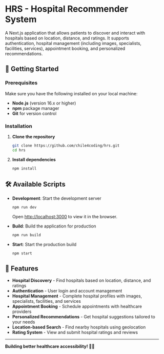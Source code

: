 # HRS - Hospital Recommender System

A Next.js application that allows patients to discover and interact with hospitals based on location, distance, and ratings. It supports authentication, hospital management (including images, specialists, facilities, services), appointment booking, and personalized recommendations.

## 🚀 Getting Started

### Prerequisites

Make sure you have the following installed on your local machine:

- **Node.js** (version 16.x or higher)
- **npm** package manager
- **Git** for version control

### Installation

1. **Clone the repository**

   ```bash
   git clone https://github.com/chile4coding/hrs.git
   cd hrs
   ```

2. **Install dependencies**
   ```bash
   npm install
   ```

## 🛠️ Available Scripts

- **Development**: Start the development server

  ```bash
  npm run dev
  ```

  Open [http://localhost:3000](http://localhost:3000) to view it in the browser.

- **Build**: Build the application for production

  ```bash
  npm run build
  ```

- **Start**: Start the production build
  ```bash
  npm start
  ```

## 🏥 Features

- **Hospital Discovery** - Find hospitals based on location, distance, and ratings
- **Authentication** - User login and account management
- **Hospital Management** - Complete hospital profiles with images, specialists, facilities, and services
- **Appointment Booking** - Schedule appointments with healthcare providers
- **Personalized Recommendations** - Get hospital suggestions tailored to your needs
- **Location-based Search** - Find nearby hospitals using geolocation
- **Rating System** - View and submit hospital ratings and reviews

---

**Building better healthcare accessibility! 🏥💚**
